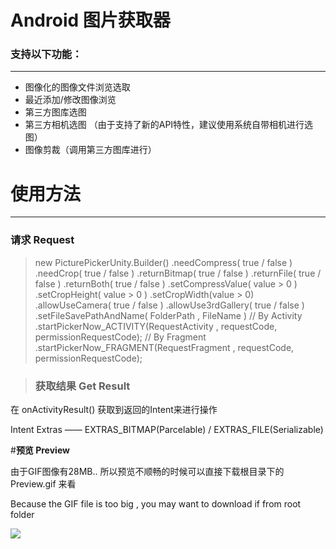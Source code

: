 # Android 图片获取器
### 支持以下功能：
---
- 图像化的图像文件浏览选取
- 最近添加/修改图像浏览
- 第三方图库选图
- 第三方相机选图 （由于支持了新的API特性，建议使用系统自带相机进行选图）
- 图像剪裁（调用第三方图库进行）

# 使用方法
---
### 请求 Request
> new PicturePickerUnity.Builder()
.needCompress( true / false )
.needCrop( true / false )
.returnBitmap( true / false )
.returnFile( true / false )
.returnBoth( true / false )
.setCompressValue( value > 0 )
.setCropHeight( value > 0 )
.setCropWidth(value > 0)
.allowUseCamera( true / false )
.allowUse3rdGallery( true / false )
.setFileSavePathAndName( FolderPath , FileName )
// By Activity 
.startPickerNow_ACTIVITY(RequestActivity , requestCode, permissionRequestCode);
// By Fragment
.startPickerNow_FRAGMENT(RequestFragment , requestCode, permissionRequestCode);
        
> ### 获取结果 Get Result
在 onActivityResult() 获取到返回的Intent来进行操作

<p></p>
Intent Extras —— EXTRAS_BITMAP(Parcelable) / EXTRAS_FILE(Serializable)

#**预览 Preview**

由于GIF图像有28MB.. 所以预览不顺畅的时候可以直接下载根目录下的 Preview.gif 来看

Because the GIF file is too big , you may want to download if from root folder

![](https://github.com/ocwvar/PicturePicker/blob/master/preview.gif)
